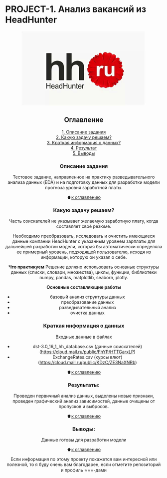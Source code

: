 # PROJECT-1. Анализ вакансий из HeadHunter

<center> <img src = https://raw.githubusercontent.com/AndreyRysistov/DatasetsForPandas/main/hh%20label.jpg alt="drawing" style="width:400px;">

## Оглавление  
[1. Описание задания](#описание-задания)  
[2. Какую задачу решаем?](#какую-задачу-решаем)  
[3. Краткая информация о данных?](#краткая-информация-о-данных)  
[4. Результат](#Результат)    
[5. Выводы](#Выводы) 

### Описание задания    
Тестовое задание, направленное на практику разведывательного анализа данных (EDA) и на подготовку данных для разработки модели прогноза уровня заработной платы.

:arrow_up:[к оглавлению](#оглавление)


### Какую задачу решаем?    
Часть соискателей не указывает желаемую заработную плату, когда составляет своё резюме.  

Необходимо преобразовать, исследовать и очистить имеющиеся данные компании HeadHunter с указанным уровнем зарплаты для дальнейшей разработки модели, которая бы автоматически определяла ее примерный уровень, подходящей пользователю, исходя из информации, которую он указал о себе.   


**Что практикуем** 
Решение должно использовать основные структуры данных (списки, словари, множества), циклы, функции, библиотеки numpy, pandas, matplotlib, seaborn, plotly.  

**Основные составляющие работы**  
* базовый анализ структуры данных
* преобразование данных
* разведывательный анализ
* очистка данных


### Краткая информация о данных
Входные данные в файлах  
* dst-3.0_16_1_hh_database.csv (данные соискателей) (https://cloud.mail.ru/public/FhYP/HTTGarxLP)
* ExchangeRates.csv (курсы влют) (https://cloud.mail.ru/public/KDzC/ZE3NaXNRb)
  
:arrow_up:[к оглавлению](#Оглавление)


### Результаты:  
Проведен первичный анализ данных, выделены новые признаки, проведен графический анализ зависимостей, данные очищены от пропусков и выбросов.

:arrow_up:[к оглавлению](#Оглавление)


### Выводы:  
Данные готовы для разработки модели 

:arrow_up:[к оглавлению](#Оглавление)


Если информация по этому проекту покажется вам интересной или полезной, то я буду очень вам благодарен, если отметите репозиторий и профиль ⭐️⭐️⭐️-дами
